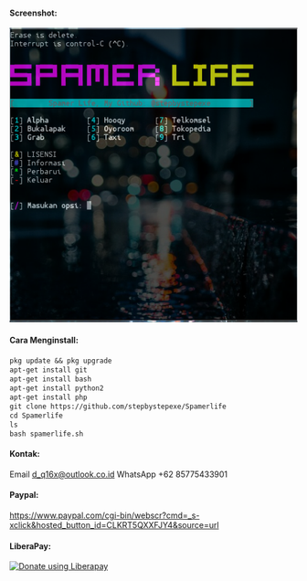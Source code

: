 #### Screenshot:
![](./Screenshot.png)
#### Cara Menginstall:
```
pkg update && pkg upgrade
apt-get install git
apt-get install bash
apt-get install python2
apt-get install php
git clone https://github.com/stepbystepexe/Spamerlife
cd Spamerlife
ls
bash spamerlife.sh
```
#### Kontak:
Email d_q16x@outlook.co.id
WhatsApp +62 85775433901
#### Paypal:
https://www.paypal.com/cgi-bin/webscr?cmd=_s-xclick&hosted_button_id=CLKRT5QXXFJY4&source=url
#### LiberaPay:
<noscript><a href="https://liberapay.com/stepbystepexe/donate"><img alt="Donate using Liberapay" src="https://liberapay.com/assets/widgets/donate.svg"></a></noscript>

